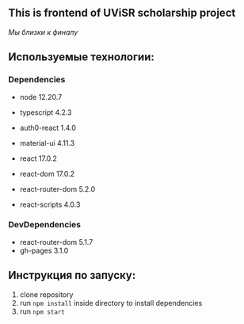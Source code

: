 ## This is frontend of UViSR scholarship project
*Мы близки к финалу*
## Используемые технологии:
### Dependencies
* node 12.20.7
* typescript 4.2.3

* auth0-react 1.4.0
* material-ui 4.11.3

* react 17.0.2
* react-dom 17.0.2
* react-router-dom 5.2.0
* react-scripts 4.0.3

### DevDependencies
* react-router-dom 5.1.7
* gh-pages 3.1.0
## Инструкция по запуску:
1. clone repository
2. run `npm install` inside directory to install dependencies
3. run `npm start`


